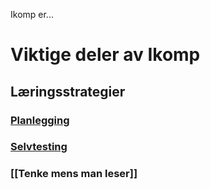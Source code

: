 Ikomp er...

# Viktige deler av Ikomp
## Læringsstrategier
### [Planlegging](planlegging)
### [Selvtesting](selvtesting)
### [[Tenke mens man leser]]
